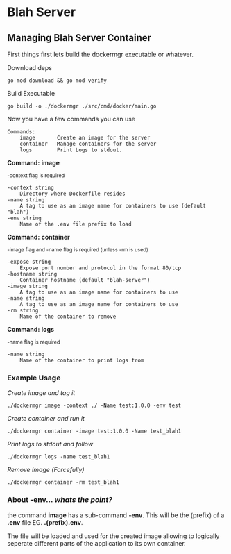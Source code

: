 # Blah Server


## Managing Blah Server Container

First things first lets build the dockermgr executable or whatever.

Download deps
```
go mod download && go mod verify
```

Build Executable
```
go build -o ./dockermgr ./src/cmd/docker/main.go
```

Now you have a few commands you can use

```
Commands:
    image       Create an image for the server
    container   Manage containers for the server
    logs        Print Logs to stdout.
```

**Command:** **image**


<small>-context flag is required</small>

```
-context string
    Directory where Dockerfile resides
-name string
    A tag to use as an image name for containers to use (default "blah")
-env string
    Name of the .env file prefix to load
```
**Command:** **container**

<small>-image flag and -name flag is required (unless -rm is used)</small>
```
-expose string
    Expose port number and protocol in the format 80/tcp
-hostname string
    Container hostname (default "blah-server")
-image string
    A tag to use as an image name for containers to use
-name string
    A tag to use as an image name for containers to use
-rm string
    Name of the container to remove
```

**Command:** **logs**

<small>-name flag is required</small>

```
-name string
    Name of the container to print logs from
```

### Example Usage

*Create image and tag it*
```
./dockermgr image -context ./ -Name test:1.0.0 -env test
```

*Create container and run it*
```
./dockermgr container -image test:1.0.0 -Name test_blah1
```

*Print logs to stdout and follow*
```
./dockermgr logs -name test_blah1
```

*Remove Image (Forcefully)*

```
./dockermgr container -rm test_blah1

```
### About **-env**...  <i>whats the point?</i>

the command **image** has a sub-command **-env**. This will be the (prefix) of a **.env** file EG. **.(prefix).env**.

The file will be loaded and used for the created image allowing to logically seperate different parts of the application to its own container.